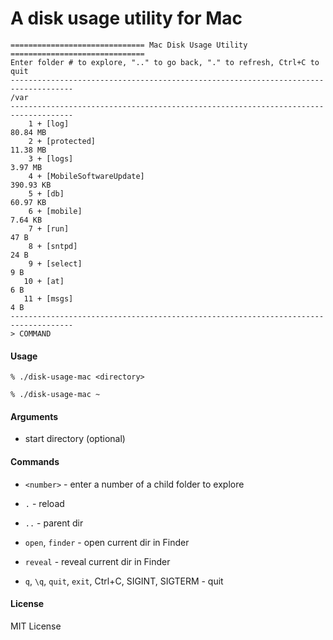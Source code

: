 A disk usage utility for Mac
====

```
============================== Mac Disk Usage Utility ==============================
Enter folder # to explore, ".." to go back, "." to refresh, Ctrl+C to quit 
------------------------------------------------------------------------------------
/var
------------------------------------------------------------------------------------
    1 + [log]                                                                80.84 MB
    2 + [protected]                                                          11.38 MB
    3 + [logs]                                                                3.97 MB
    4 + [MobileSoftwareUpdate]                                              390.93 KB
    5 + [db]                                                                 60.97 KB
    6 + [mobile]                                                              7.64 KB
    7 + [run]                                                                   47 B
    8 + [sntpd]                                                                 24 B
    9 + [select]                                                                 9 B
   10 + [at]                                                                     6 B
   11 + [msgs]                                                                   4 B
------------------------------------------------------------------------------------
> COMMAND
```

#### Usage

`% ./disk-usage-mac <directory>`

`% ./disk-usage-mac ~`

#### Arguments

- start directory (optional)

#### Commands

- `<number>` - enter a number of a child folder to explore

- `.` - reload

- `..` - parent dir

- `open`, `finder` - open current dir in Finder

- `reveal` - reveal current dir in Finder

- `q`, `\q`, `quit`, `exit`, Ctrl+C, SIGINT, SIGTERM - quit

#### License

MIT License
